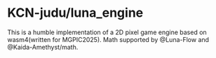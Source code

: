 # KCN-judu/luna_engine

This is a humble implementation of a 2D pixel game engine based on wasm4(written for MGPIC2025).
Math supported by @Luna-Flow and @Kaida-Amethyst/math.
